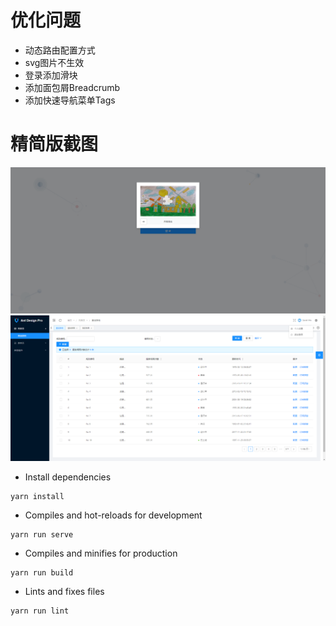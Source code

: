 # 优化问题
- 动态路由配置方式
- svg图片不生效
- 登录添加滑块
- 添加面包屑Breadcrumb
- 添加快速导航菜单Tags

# 精简版截图
![image](https://github.com/LWD8/vue-antDesign-3.0-admin/blob/main/public/images/img1.png)
![image](https://github.com/LWD8/vue-antDesign-3.0-admin/blob/main/public/images/img2.png)

- Install dependencies
```
yarn install
```

- Compiles and hot-reloads for development
```
yarn run serve
```

- Compiles and minifies for production
```
yarn run build
```

- Lints and fixes files
```
yarn run lint
```
